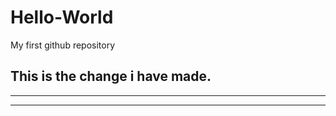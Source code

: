 # Hello-World
My first github repository

This is the change i have made.
-------------------------------
-------------------------------
-------------------------------
